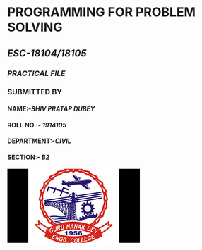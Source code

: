 # PROGRAMMING FOR PROBLEM SOLVING

## **_ESC-18104/18105_**

###  **_PRACTICAL FILE_**

### **SUBMITTED BY**

#### **NAME:-**_SHIV PRATAP DUBEY_

#### **ROLL NO.:-** _1914105_

#### **DEPARTMENT:-**_CIVIL_

#### **SECTION:-** _B2_

![logo](https://raw.githubusercontent.com/Shiv2ubey786/PRACTICAL-FILE.md/master/index.jpeg)
